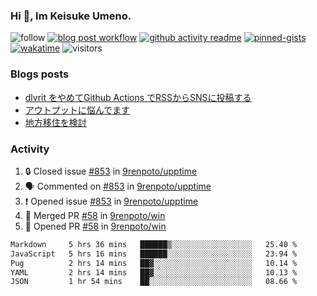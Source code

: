 ### Hi 👋, Im Keisuke Umeno.

<!--
**9renpoto/9renpoto** is a ✨ _special_ ✨ repository because its `README.md` (this file) appears on your GitHub profile.

Here are some ideas to get you started:

- 🔭 I’m currently working on ...
- 🌱 I’m currently learning ...
- 👯 I’m looking to collaborate on ...
- 🤔 I’m looking for help with ...
- 💬 Ask me about ...
- 📫 How to reach me: ...
- 😄 Pronouns: ...
- ⚡ Fun fact: ...
-->

![follow](https://img.shields.io/github/followers/9renpoto?label=Follow&style=social)
[![blog post workflow](https://github.com/9renpoto/9renpoto/actions/workflows/blog.yml/badge.svg)](https://github.com/9renpoto/9renpoto/actions/workflows/blog.yml)
[![github activity readme](https://github.com/9renpoto/9renpoto/actions/workflows/activity.yml/badge.svg)](https://github.com/9renpoto/9renpoto/actions/workflows/activity.yml)
[![pinned-gists](https://github.com/9renpoto/9renpoto/actions/workflows/pin-gist.yml/badge.svg)](https://github.com/9renpoto/9renpoto/actions/workflows/pin-gist.yml)
[![wakatime](https://github.com/9renpoto/9renpoto/actions/workflows/waka-readme-status.yml/badge.svg)](https://github.com/9renpoto/9renpoto/actions/workflows/waka-readme-status.yml)
![visitors](https://komarev.com/ghpvc/?username=9renpoto&label=Profile%20views&color=0e75b6&style=flat)

### Blogs posts

<!-- BLOG-POST-LIST:START -->
- [dlvrit をやめてGithub Actions でRSSからSNSに投稿する](https://9renpoto.win/entry/2023/11/12/dlvrit-to-gh-actions)
- [アウトプットに悩んでます](https://9renpoto.win/entry/2023/11/11/technology-to-limit-input)
- [地方移住を検討](https://9renpoto.win/entry/2023/09/09/migration-plan)
<!-- BLOG-POST-LIST:END -->

### Activity

<!--START_SECTION:activity-->
1. 🔒 Closed issue [#853](https://github.com/9renpoto/upptime/issues/853) in [9renpoto/upptime](https://github.com/9renpoto/upptime)
2. 🗣 Commented on [#853](https://github.com/9renpoto/upptime/issues/853#issuecomment-1807460438) in [9renpoto/upptime](https://github.com/9renpoto/upptime)
3. ❗ Opened issue [#853](https://github.com/9renpoto/upptime/issues/853) in [9renpoto/upptime](https://github.com/9renpoto/upptime)
4. 🎉 Merged PR [#58](https://github.com/9renpoto/win/pull/58) in [9renpoto/win](https://github.com/9renpoto/win)
5. 💪 Opened PR [#58](https://github.com/9renpoto/win/pull/58) in [9renpoto/win](https://github.com/9renpoto/win)
<!--END_SECTION:activity-->

<!--START_SECTION:waka-->

```txt
Markdown     5 hrs 36 mins   ██████▒░░░░░░░░░░░░░░░░░░   25.40 %
JavaScript   5 hrs 16 mins   ██████░░░░░░░░░░░░░░░░░░░   23.94 %
Pug          2 hrs 14 mins   ██▓░░░░░░░░░░░░░░░░░░░░░░   10.14 %
YAML         2 hrs 14 mins   ██▓░░░░░░░░░░░░░░░░░░░░░░   10.13 %
JSON         1 hr 54 mins    ██░░░░░░░░░░░░░░░░░░░░░░░   08.66 %
```

<!--END_SECTION:waka-->
